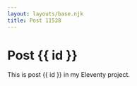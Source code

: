 ```yaml
---
layout: layouts/base.njk
title: Post 11528
---
```


# Post {{ id }}

This is post {{ id }} in my Eleventy project.
